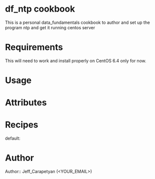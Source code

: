 # df_ntp cookbook
This is a personal data_fundamentals cookbook to author and set up the program ntp and get it running centos server
# Requirements
This will need to work and install properly on CentOS 6.4 only for now.
# Usage

# Attributes

# Recipes
default:
# Author

Author:: Jeff_Carapetyan (<YOUR_EMAIL>)

